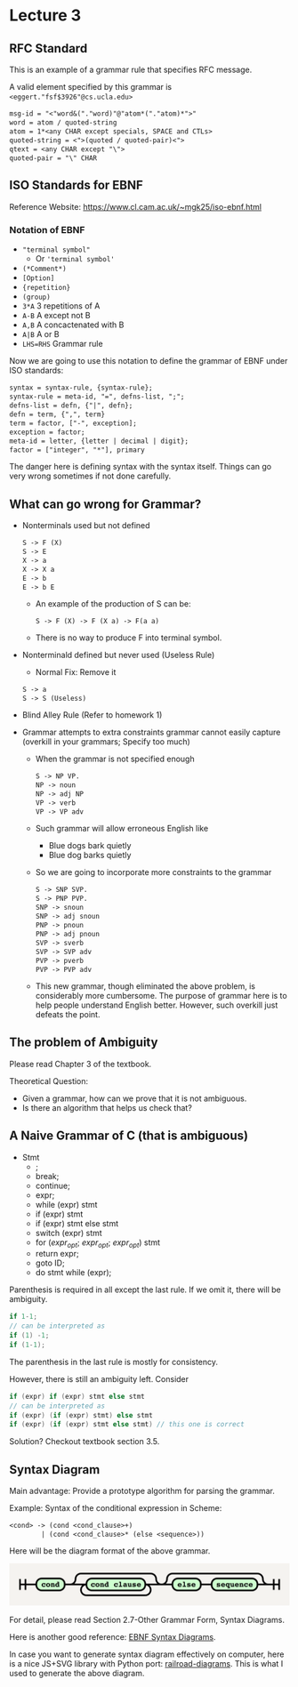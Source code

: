 # Lecture 3

## RFC Standard

This is an example of a grammar rule that specifies RFC message.

A valid element specified by this grammar is `<eggert."fsf$3926"@cs.ucla.edu>`

```text
msg-id = "<"word&("."word)"@"atom*("."atom)*">"
word = atom / quoted-string
atom = 1*<any CHAR except specials, SPACE and CTLs>
quoted-string = <">(quoted / quoted-pair)<">
qtext = <any CHAR except "\">
quoted-pair = "\" CHAR
```

## ISO Standards for EBNF

Reference Website: https://www.cl.cam.ac.uk/~mgk25/iso-ebnf.html

### Notation of EBNF

- `"terminal symbol"`
  - Or `'terminal symbol'`
- `(*Comment*)`
- `[Option]`
- `{repetition}`
- `(group)`
- `3*A` 3 repetitions of A
- `A-B` A except not B
- `A,B` A concactenated with B
- `A|B` A or B
- `LHS=RHS` Grammar rule

Now we are going to use this notation to define the grammar of EBNF under ISO standards:

```EBNF
syntax = syntax-rule, {syntax-rule};
syntax-rule = meta-id, "=", defns-list, ";";
defns-list = defn, {"|", defn};
defn = term, {",", term}
term = factor, ["-", exception];
exception = factor;
meta-id = letter, {letter | decimal | digit};
factor = ["integer", "*"], primary
```

The danger here is defining syntax with the syntax itself. Things can go very wrong sometimes if not done carefully.

## What can go wrong for Grammar?

- Nonterminals used but not defined

  ```text
  S -> F (X)
  S -> E
  X -> a
  X -> X a
  E -> b
  E -> b E
  ```

  - An example of the production of S can be:

    ```text
    S -> F (X) -> F (X a) -> F(a a)
    ```

  - There is no way to produce F into terminal symbol.

- Nonterminald defined but never used (Useless Rule)
  - Normal Fix: Remove it

  ```text
  S -> a
  S -> S (Useless)
  ```

- Blind Alley Rule (Refer to homework 1)
- Grammar attempts to extra constraints grammar cannot easily capture (overkill in your grammars; Specify too much)
  - When the grammar is not specified enough

    ```text
    S -> NP VP.
    NP -> noun
    NP -> adj NP
    VP -> verb
    VP -> VP adv
    ```

  - Such grammar will allow erroneous English like
    - Blue dogs bark quietly
    - Blue dog barks quietly

  - So we are going to incorporate more constraints to the grammar

    ```text
    S -> SNP SVP.
    S -> PNP PVP.
    SNP -> snoun
    SNP -> adj snoun
    PNP -> pnoun
    PNP -> adj pnoun 
    SVP -> sverb
    SVP -> SVP adv
    PVP -> pverb
    PVP -> PVP adv
    ```

  - This new grammar, though eliminated the above problem, is considerably more cumbersome. The purpose of grammar here is to help people understand English better. However, such overkill just defeats the point.

## The problem of Ambiguity

Please read Chapter 3 of the textbook.

Theoretical Question:

- Given a grammar, how can we prove that it is not ambiguous.
- Is there an algorithm that helps us check that?

## A Naive Grammar of C (that is ambiguous)

- Stmt
  - ;
  - break;
  - continue;
  - expr;
  - while (expr) stmt
  - if (expr) stmt
  - if (expr) stmt else stmt
  - switch (expr) stmt
  - for ($expr_{opt}$; $expr_{opt}$; $expr_{opt}$) stmt
  - return expr;
  - goto ID;
  - do stmt while (expr);

Parenthesis is required in all except the last rule. If we omit it, there will be ambiguity.

```C
if 1-1;
// can be interpreted as
if (1) -1;
if (1-1);
```

The parenthesis in the last rule is mostly for consistency.

However, there is still an ambiguity left. Consider

```C
if (expr) if (expr) stmt else stmt
// can be interpreted as
if (expr) (if (expr) stmt) else stmt
if (expr) (if (expr) stmt else stmt) // this one is correct
```

Solution? Checkout textbook section 3.5.

## Syntax Diagram

Main advantage: Provide a prototype algorithm for parsing the grammar.

Example: Syntax of the conditional expression in Scheme:

```text
<cond> -> (cond <cond_clause>+)
        | (cond <cond_clause>* (else <sequence>))
```

Here will be the diagram format of the above grammar.

<img src="railroad_diagram.png" alt="railroad_diagram" style="width: 600px;"/>

For detail, please read Section 2.7-Other Grammar Form, Syntax Diagrams.

Here is another good reference: [EBNF Syntax Diagrams](http://athena.ecs.csus.edu/~gordonvs/135/resources/05ebnfSyntaxDiagrams.pdf).

In case you want to generate syntax diagram effectively on computer, here is a nice JS+SVG library with Python port: [railroad-diagrams](https://github.com/tabatkins/railroad-diagrams). This is what I used to generate the above diagram.
